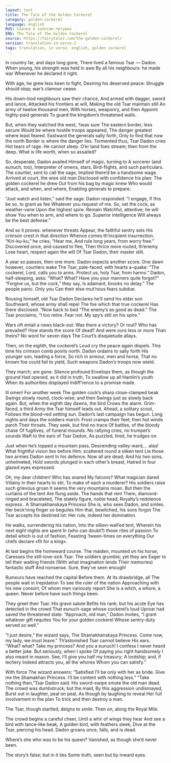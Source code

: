 ```yaml
---
layout: text
title: The Tale of the Golden Cockerel
category: golden-cockerel
language: english
RUS: Сказка о золотом петушке
ENG: The Tale of the Golden Cockerel
source: https://fairytalez.com/the-golden-cockerel/
version: translation-in-verse-1
tags: translation, in verse, english, golden cockerel
---
```


In country far, and days long gone,
There lived a famous Tsar — Dadon.
When young, his strength was held in awe
By all his neighbours: he made war
Whenever he declared it right.

With age, he grew less keen to fight,
Desiring his deserved peace: Struggle should stop; war’s clamour cease.

His down-trod neighbours saw their chance,
And armed with dagger, sword and lance,
Attacked his frontiers at will,
Making the old Tsar maintain still
An army of twelve thousand men,
With horses, weaponry, and then
Appoint highly-paid generals
To guard the kingdom’s threatened walls.

But, when they watched the west, ’twas sure
The eastern border, less secure
Would be where hostile troops appeared,
The danger greatest where least feared.
Eastward the generals sally forth,
Only to find that now the north
Border is where the danger lies.
Tormented thus, Tsar Dadon cries
Hot tears of rage. He cannot sleep.
O’er land foes stream; then from the deep.
What is life worth, when so assailed?

So, desperate, Dadon availed
Himself of magic, turning to
A sorcerer (and eunuch, too),
Interpreter of omens, stars,
Bird-flights, and such particulars.
The courtier, sent to call the sage,
Implied there’d be a handsome wage.
Arrived at court, the wise old man
Disclosed with confidence his plan:
The golden cockerel he drew
Out from his bag by magic knew
Who would attack, and when, and where,
Enabling generals to prepare.

“Just watch and listen,” said the sage.
Dadon responded: “I engage,
If this be so, to grant as fee
Whatever you request of me.
So, set the cock, as weather-vane
Upon the highest spire. Remain
Watchful, attentive; he will show
You when to arm, and where to go.
Superior intelligence
Will always be the best defense.”

And so it proves: whenever threats
Appear, the faithful sentry sets
His crimson crest in that direction
Whence comes th’incipient insurrection.
“Kiri-ku-ku,” he cries, “Hear me,
And rule long years, from worry free.”
Discovered once, and caused to flee,
Then thrice more routed, th’enemy
Lose heart, respect again the will
Of Tsar Dadon, their master still.

A year so passes, then one more.
Dadon expects another score.
One dawn however, courtiers wake
The Tsar, pale-faced, with hearts a-quake:
“The cockerel, Lord, calls you to arms.
Protect us, holy Tsar, from harms.”
Dadon, half-sleeping, asks: “What? What?
Have you your manners quite forgot?”
“Forgive us, but the cock,” they say,
Is adamant, brooks no delay.”
The people panic. Only you
Can their else-mut’nous fears subdue.

Rousing himself, old Tsar Dadon
Declares he’ll send his elder son
Southward, whose army shall repel
The foe which that true cockerel
Has there disclosed. “Now back to bed
“The enemy’s as good as dead.”
The Tsar proclaims, “I too retire.
Fear not. My spy’s still on his spire.”

Wars oft entail a news black-out:
Was there a victory? Or rout?
Who has prevailed? How stands the score
Of dead? And were ours less or more
Than theirs? No word for seven days
The Court’s disquietude allays.

Then, on the eighth, the cockerel’s
Loud cry the peace again dispels.
This time his crimson comb points north.
Dadon ordains to sally forth
His younger son, leading a force,
So rich in armour, men and horse,
That no known foe could fail to yield,
Such weapons Dadon’s troops now wield.

They march; are gone. Silence profound
Envelops them, as though the ground
Had opened, as it did in truth,
To swallow up all Hamlin’s youth
When its authorities displayed
Indiff’rence to a promise made.

Ill omen! For another week
The golden cock’s sharp close-clamped beak
Swings slowly round, clock-wise; and then
Swings just as slowly back again.
But, when the eighth day dawns, the bird
Crows the alarm. Grim-faced, a third
Army the Tsar himself leads out.
Ahead, a solitary scout,
Follows the blood-red setting sun.
Dadon’s last campaign has begun.
Long nights and days the soldiers march:
Frost cramps their feet; then hot winds parch
Their throats. They seek, but find no trace
Of battles, of the bloody chase
Of fugitives, of funeral mounds.
No rallying cries, no trumpet’s sounds
Waft to the ears of Tsar Dadon,
As puzzled, tired, he trudges on.

Just when he’s topped a mountain pass,
Descending valley-ward,… alas!
What frightful vision lies before
Him: scattered round a silken tent
Lie those two armies Dadon sent
In his defence. Now all are dead;
And his two sons, unhelmeted,
Hold swords plunged in each other’s breast,
Hatred in four glazed eyes expressed.

Oh, my dear children! Who has snared
My falcons? What magician dared
Villainy in their hearts to stir,
To make of each a murderer?
His soldiers raise such grievous groan
It seems the very mountains moan. But then the curtains of the tent
Are flung aside. The hands that rent
Them, diamond-ringed and braceleted,
The stately figure, noble head,
Royalty’s redolence express..
A Shamakhanskaya Princess
She is, who sees Dadon, and smiles.
Her beck’ning finger so beguiles
Him that, bewitched, his sons forgot
The Tsar accepts his destined lot:
Her rule, indeed her domination.

He walks, surrendering his nation,
Into the silken-wall’ed tent,
Wherein his next eight nights are spent
In (who can doubt?) those rites of passion
To detail which is out of fashion,
Feasting ‘tween-times on everything
Our chefs declare «fit for a king».

At last begins the homeward course.
The maiden, mounted on his horse,
Caresses the still-love-sick Tsar.
The soldiers grumble; yet they are
Eager to tell their waiting friends
(With what imagination lends
Their memories) fantastic stuff
And nonsense. Sure, they’ve seen enough!

Rumours have reached the capital
Before them. At its drawbridge, all
The people wait in trepidation
To see the ruler of the nation
Approaching with his new consort,
Of whom men variously report
She is a witch, a whore, a queen.
Never before have such things been.

They greet their Tsar. His grave salute
Befits his rank; but his acute
Eye has detected in the crowd
That eunuch-sage whose cockerel’s loud
Uproar had saved the threatened state.
“Approach, old man,” Dadon invites,
“I grant whatever gift requites
You for your golden cockerel
Whose sentry-duty served so well.”

“I just desire,” the wizard says,
The Shamakhanskaya Princess.
Come now, my lady, we must leave.”
Th’astonished Tsar cannot believe
His ears. “What? what? Take my princess?
And you a eunuch! I confess
I never heard a better joke.
But seriously, when I spoke
Of paying you right handsomely
I also meant in reason. See,
I’ll give you half my treasury;
A lordship; and, if lechery
Indeed attracts you, all the whores
Whom you can satisfy.”

With force
The wizard answers: “Satisfied
I’ll be only with her as bride.
Give me the Shamakhan Princess.
I’ll be content with nothing less.”
“Take nothing then,”Tsar Dadon said.
His sword-swipe smote the old man dead.
The crowd was dumbstruck; but the maid,
By this aggression undismayed,
Burst out in laughter, peal on peal,
As though by laughing to reveal
Her full involvement in the plan
To trick and then destroy a man.

The Tsar, though startled, deigns to smile.
Then on, along the Royal Mile.

The crowd begins a careful cheer,
Until a whir of wings they hear
And see a bird with lance-like beak,
A golden bird, with feathers sleek,
Dive at the Tsar, piercing his head.
Dadon groans once, falls, and is dead.

Where’s she who was to be his queen?
Vanished, as though she’d never been.

The story’s false; but in it lies
Some truth, seen but by inward eyes.